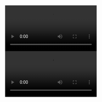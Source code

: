 <video controls src="storage/img/parte__2__Escritorio.mp4" title="Parte__2__escritorio"></video>
<video controls src="storage/img/parte__2__movil.mp4" title="Parte_2__movil"></video>